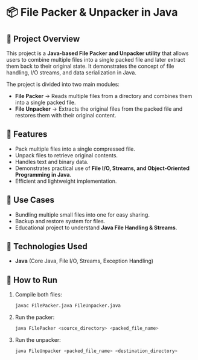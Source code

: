 # 📦 File Packer & Unpacker in Java

## 🔹 Project Overview

This project is a **Java-based File Packer and Unpacker utility** that allows users to combine multiple files into a single packed file and later extract them back to their original state. It demonstrates the concept of file handling, I/O streams, and data serialization in Java.

The project is divided into two main modules:

* **File Packer** → Reads multiple files from a directory and combines them into a single packed file.
* **File Unpacker** → Extracts the original files from the packed file and restores them with their original content.

## 🔹 Features

* Pack multiple files into a single compressed file.
* Unpack files to retrieve original contents.
* Handles text and binary data.
* Demonstrates practical use of **File I/O, Streams, and Object-Oriented Programming in Java**.
* Efficient and lightweight implementation.

## 🔹 Use Cases

* Bundling multiple small files into one for easy sharing.
* Backup and restore system for files.
* Educational project to understand **Java File Handling & Streams**.

## 🔹 Technologies Used

* **Java** (Core Java, File I/O, Streams, Exception Handling)

## 🔹 How to Run

1. Compile both files:

   ```bash
   javac FilePacker.java FileUnpacker.java
   ```
2. Run the packer:

   ```bash
   java FilePacker <source_directory> <packed_file_name>
   ```
3. Run the unpacker:

   ```bash
   java FileUnpacker <packed_file_name> <destination_directory>
   ```
